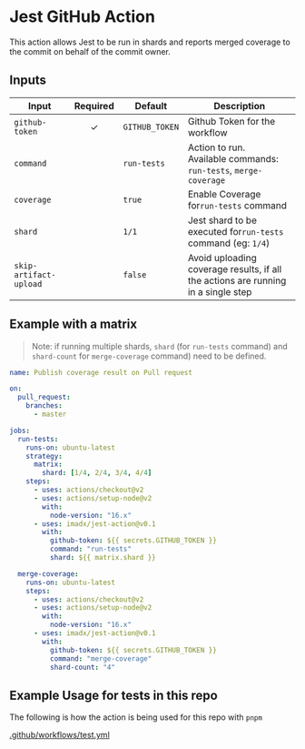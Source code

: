 # Jest GitHub Action

This action allows Jest to be run in shards and reports merged coverage to the commit on behalf of the commit owner.

## Inputs

| Input                  | Required | Default        | Description                                                                       |
| ---------------------- | :------: | -------------- | --------------------------------------------------------------------------------- |
| `github-token`         |    ✓     | `GITHUB_TOKEN` | Github Token for the workflow                                                     |
| `command`              |          | `run-tests`    | Action to run. <br /> Available commands: `run-tests`, `merge-coverage`           |
| `coverage`             |          | `true`         | Enable Coverage for`run-tests` command                                            |
| `shard`                |          | `1/1`          | Jest shard to be executed for`run-tests` command (eg: `1/4`)                      |
| `skip-artifact-upload` |          | `false`        | Avoid uploading coverage results, if all the actions are running in a single step |

## Example with a matrix

> Note: if running multiple shards, `shard` (for `run-tests` command) and `shard-count` for `merge-coverage` command) need to be defined.

```yaml
name: Publish coverage result on Pull request

on:
  pull_request:
    branches:
      - master

jobs:
  run-tests:
    runs-on: ubuntu-latest
    strategy:
      matrix:
        shard: [1/4, 2/4, 3/4, 4/4]
    steps:
      - uses: actions/checkout@v2
      - uses: actions/setup-node@v2
        with:
          node-version: "16.x"
      - uses: imadx/jest-action@v0.1
        with:
          github-token: ${{ secrets.GITHUB_TOKEN }}
          command: "run-tests"
          shard: ${{ matrix.shard }}

  merge-coverage:
    runs-on: ubuntu-latest
    steps:
      - uses: actions/checkout@v2
      - uses: actions/setup-node@v2
        with:
          node-version: "16.x"
      - uses: imadx/jest-action@v0.1
        with:
          github-token: ${{ secrets.GITHUB_TOKEN }}
          command: "merge-coverage"
          shard-count: "4"
```

## Example Usage for tests in this repo

The following is how the action is being used for this repo with `pnpm`

[.github/workflows/test.yml](https://github.com/imadx/jest-action/blob/b9e5e8247e4ea73ce82721705c4637de9121a7e0/.github/workflows/test.yml)
